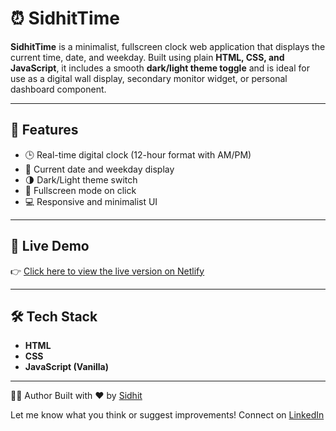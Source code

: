 # ⏰ SidhitTime

**SidhitTime** is a minimalist, fullscreen clock web application that displays the current time, date, and weekday. Built using plain **HTML, CSS, and JavaScript**, it includes a smooth **dark/light theme toggle** and is ideal for use as a digital wall display, secondary monitor widget, or personal dashboard component.

---

## 🌟 Features

- 🕒 Real-time digital clock (12-hour format with AM/PM)
- 📅 Current date and weekday display
- 🌗 Dark/Light theme switch
- 🔲 Fullscreen mode on click
- 💻 Responsive and minimalist UI

---

## 🚀 Live Demo

👉 [Click here to view the live version on Netlify](https://sidhittime.netlify.app/)  


---

## 🛠️ Tech Stack

- **HTML**
- **CSS**
- **JavaScript (Vanilla)**

---

🙋‍♂️ Author
Built with ❤️ by [Sidhit](https://www.linkedin.com/in/sidhit/)

Let me know what you think or suggest improvements!
Connect on [LinkedIn](https://www.linkedin.com/in/sidhit/)

